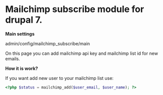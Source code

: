 # Mailchimp subscribe module for drupal 7.

**Main settings**

admin/config/mailchimp_subscribe/main

On this page you can add mailchimp api key and mailchimp list id for new emails.


**How it is work?**

If you want add new user to your mailchimp list use:
```php
<?php $status = mailchimp_add($user_email, $user_name); ?>
```


